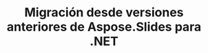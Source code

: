 ---
title: Migración desde versiones anteriores de Aspose.Slides para .NET
type: docs
weight: 320
url: /net/migration-from-earlier-versions-of-aspose-slides-for-net/
---
